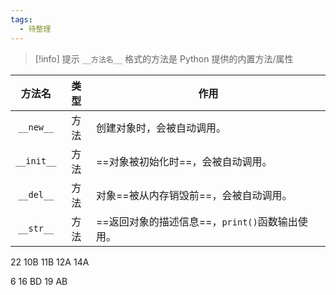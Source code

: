 ```yaml
---
tags:
  - 待整理
---
```

>[!info] 提示 
>`__方法名__` 格式的方法是 Python 提供的内置方法/属性

| 方法名 | 类型 | 作用 |
| :--: | :--: | ---- |
| `__new__` | 方法 | 创建对象时，会被自动调用。 |
| `__init__` | 方法 | ==对象被初始化时==，会被自动调用。 |
| `__del__` | 方法 | 对象==被从内存销毁前==，会被自动调用。 |
| `__str__` | 方法 | ==返回对象的描述信息==，`print()`函数输出使用。 |

22
10B
11B
12A
14A

6
16 BD
19 AB
